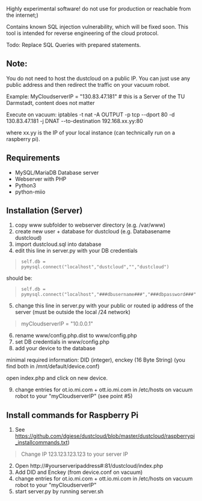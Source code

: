 Highly experimental software!
do not use for production or reachable from the internet;)

Contains known SQL injection vulnerability, which will be fixed soon.
This tool is intended for reverse engineering of the cloud protocol.

Todo: Replace SQL Queries with prepared statements.

## Note:
You do not need to host the dustcloud on a public IP. You can just use any public address and then redirect the traffic on your vacuum robot.

Example: MyCloudserverIP = "130.83.47.181"  # this is a Server of the TU Darmstadt, content does not matter

Execute on vacuum: iptables -t nat -A OUTPUT -p tcp --dport 80 -d 130.83.47.181 -j DNAT --to-destination 192.168.xx.yy:80

where xx.yy is the IP of your local instance (can technically run on a raspberry pi).

## Requirements
- MySQL/MariaDB Database server
- Webserver with PHP
- Python3
- python-miio

## Installation (Server)

1. copy www subfolder to webserver directory (e.g. /var/www)
2. create new user + database for dustcloud (e.g. Databasename dustcloud)
3. import dustcloud.sql into database
4. edit this line in server.py with your DB credentials
  > 	self.db = pymysql.connect("localhost","dustcloud","","dustcloud")

  should be:

  > 	self.db = pymysql.connect("localhost","###dbusername###","###dbpassword###","###dbname###")
5. change this line in server.py with your public or routed ip address of the server (must be outside the local /24 network)

  > myCloudserverIP = "10.0.0.1"

6. rename www/config.php.dist to www/config.php
7. set DB credentials in www/config.php
8. add your device to the database

  minimal required information: DID (integer), enckey (16 Byte String) (you find both in /mnt/default/device.conf)
  
  open index.php and click on new device.
  
9. change entries for ot.io.mi.com + ott.io.mi.com in /etc/hosts on vacuum robot to your "myCloudserverIP" (see point #5)

## Install commands for Raspberry Pi

1. See https://github.com/dgiese/dustcloud/blob/master/dustcloud/raspberrypi_installcommands.txt)
> Change IP 123.123.123.123 to your server IP
2. Open http://#yourserveripaddress#:81/dustcloud/index.php
3. Add DID and Enckey (from device.conf on vacuum)
4. change entries for ot.io.mi.com + ott.io.mi.com in /etc/hosts on vacuum robot to your "myCloudserverIP"
5. start server.py by running server.sh